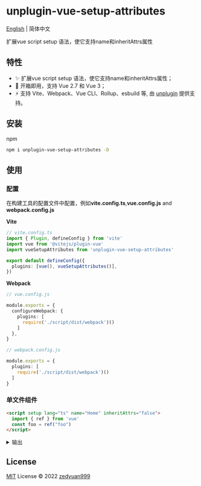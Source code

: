 # unplugin-vue-setup-attributes


[English](./README.md) | 简体中文

扩展vue script setup 语法，使它支持name和inheritAttrs属性

## 特性

- ✨ 扩展vue script setup 语法，使它支持name和inheritAttrs属性；
- 💚 开箱即用，支持 Vue 2.7 和 Vue 3；
- ⚡️ 支持 Vite、Webpack、Vue CLI、Rollup、esbuild 等, 由 [unplugin](https://github.com/unjs/unplugin) 提供支持。

## 安装
npm

```bash
npm i unplugin-vue-setup-attributes -D
```

## 使用

### 配置

在构建工具的配置文件中配置，例如**vite.config.ts**,**vue.config.js** and **webpack.config.js**

**Vite**
```ts
// vite.config.ts
import { Plugin, defineConfig } from 'vite'
import vue from '@vitejs/plugin-vue'
import vueSetupAttributes from 'unplugin-vue-setup-attributes'

export default defineConfig({
  plugins: [vue(), vueSetupAttributes()],
})
```

**Webpack**
```ts
// vue.config.js

module.exports = {
  configureWebpack: {
    plugins: [
      require('./script/dist/webpack')()
    ]
  },
}
```

```ts
// webpack.config.js

module.exports = {
  plugins: [
    require('./script/dist/webpack')()
  ]
}
```

### 单文件组件

```html
<script setup lang="ts" name="Home" inheritAttrs="false">
  import { ref } from 'vue'
  const foo = ref("foo")
</script>
```

<details>
<summary>输出</summary>

```html
<script lang="ts">
import { defineComponent } from 'vue'
export default defineComponent({
  name: 'Home',
  inheritAttrs: false,
})
</script>

<script setup lang="ts">
  import { ref } from 'vue'
  const foo = ref("foo")
</script>
```

</details>

## License

[MIT](./LICENSE) License © 2022 [zedyuan999](https://github.com/zedyuan999)